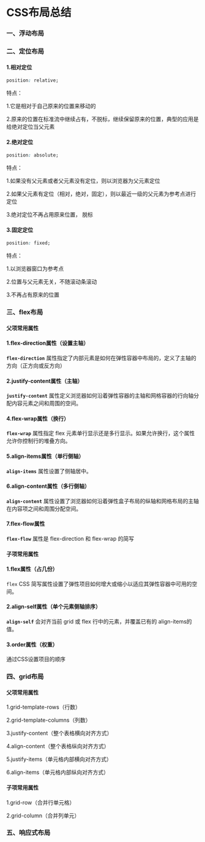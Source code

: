 # CSS布局总结

### 一、浮动布局

### 二、定位布局
#### 1.相对定位

```css
position: relative;
```

特点：

1.它是相对于自己原来的位置来移动的

2.原来的位置在标准流中继续占有，不脱标，继续保留原来的位置，典型的应用是给绝对定位当父元素



#### 2.绝对定位

```css
position: absolute;
```

特点：

1.如果没有父元素或者父元素没有定位，则以浏览器为父元素定位

2.如果父元素有定位（相对，绝对，固定），则以最近一级的父元素为参考点进行定位

3.绝对定位不再占用原来位置， 脱标

#### 3.固定定位

```css
position: fixed;
```

特点：

1.以浏览器窗口为参考点

2.位置与父元素无关，不随滚动条滚动

3.不再占有原来的位置
### 三、flex布局
#### 父项常用属性

#### 1.flex-direction属性（设置主轴）

**`flex-direction`** 属性指定了内部元素是如何在弹性容器中布局的，定义了主轴的方向（正方向或反方向）

#### 2.justify-content属性（主轴）

**`justify-content`** 属性定义浏览器如何沿着弹性容器的主轴和网格容器的行向轴分配内容元素之间和周围的空间。

#### 4.flex-wrap属性（换行）

**`flex-wrap`** 属性指定 flex 元素单行显示还是多行显示。如果允许换行，这个属性允许你控制行的堆叠方向。

#### 5.align-items属性（单行侧轴）

**`align-items`** 属性设置了侧轴居中。

#### 6.align-content属性（多行侧轴）

**`align-content`** 属性设置了浏览器如何沿着弹性盒子布局的纵轴和网格布局的主轴在内容项之间和周围分配空间。

#### 7.flex-flow属性

**`flex-flow`** 属性是 flex-direction 和 flex-wrap 的简写

#### 子项常用属性

#### 1.flex属性（占几份）

`flex` CSS 简写属性设置了弹性项目如何增大或缩小以适应其弹性容器中可用的空间。

#### 2.align-self属性（单个元素侧轴排序）

**`align-self`** 会对齐当前 grid 或 flex 行中的元素，并覆盖已有的 align-items的值。

#### 3.order属性（权重）

通过CSS设置项目的顺序
### 四、grid布局
#### 父项常用属性

1.grid-template-rows（行数）

2.grid-template-columns（列数）

3.justify-content（整个表格横向对齐方式）

4.align-content（整个表格纵向对齐方式）

5.justify-items（单元格内部横向对齐方式）

6.align-items（单元格内部纵向对齐方式）

#### 子项常用属性

1.grid-row（合并行单元格）

2.grid-column（合并列单元）

### 五、响应式布局

